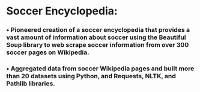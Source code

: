 # Soccer Encyclopedia:
### •	Pioneered creation of a soccer encyclopedia that provides a vast amount of information about soccer using the Beautiful Soup library to web scrape soccer information from over 300 soccer pages on Wikipedia.
### •	Aggregated data from soccer Wikipedia pages and built more than 20 datasets using Python, and Requests, NLTK, and Pathlib libraries.
